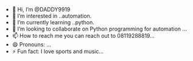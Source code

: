 - 👋 Hi, I’m @DADDY9919
- 👀 I’m interested in ..automation.
- 🌱 I’m currently learning ..python.
- 💞️ I’m looking to collaborate on Python programming for automation ...
- 📫 How to reach me you can reach out to 08119288819...
- 😄 Pronouns: ...
- ⚡ Fun fact: I love sports and music...

<!---
DADDY9919/DADDY9919 is a ✨ special ✨ repository because its `README.md` (this file) appears on your GitHub profile.
You can click the Preview link to take a look at your changes.
--->
